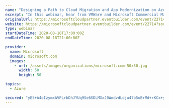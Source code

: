 ```yaml
---
name: "Designing a Path to Cloud Migration and App Modernization on Azure with VMWare Tanzu"
excerpt: "In this webinar, hear from VMWare and Microsoft Commercial Marketplace experts on the technologies and practices that will help you tackle your cloud migration and app modernization challenges. We will cover: \n- Typical challenges companies face and the patterns and practices to tackle them\n- Real-world"
originalUrl: https://microsoftcloudpartner.eventbuilder.com/event/22714?source=ACOM
website: https://microsoftcloudpartner.eventbuilder.com/event/22714?source=ACOM
type: webinar
startDateTime: 2020-08-18T17:00:00Z
endDateTime: 2020-08-18T21:00:00Z

provider:
  name: Microsoft
  domain: microsoft.com
  images:
    - url: /assets/images/organizations/microsoft.com-50x50.jpg
      width: 50
      height: 50

topics:
  - Azure

secured: "yE5+A4oIzymxAVPLrbDhJYUq9Se6SDLMXxJ0WmdvdLoju47b5oBrMd+rKCx+yPg9HJ7sNJnVzTZo3YnZxhIoh/KgbL0DbTkXezsAUdstm/t4rGP8DvZ2cF9u0xsV2DLDdyh8CwAlB374CAB8YIUwXlBwirH2oguWbV2qS+zaj4rSt8bP2692zoXHdwCw4C6cCVgwp5ck37RavF02OW/eX362U79b61yi3NosoNdP9u1VP7GgleiEpnqHjlGP+eM8PRbk9fl3OHA+kgy8wjbiB39324BvCCtnaGAdVXwkzpnNwWJUzSRGJuqxohU9+8LGmUlWiA6+h/GOHFmCvvJsOw==;c+OM3XZZKY8hcrrRbnIDOA=="
---
```


